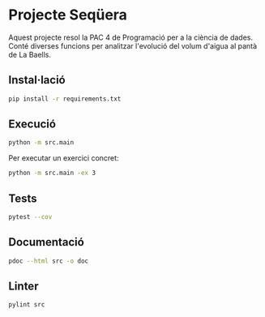 # Projecte Seqüera

Aquest projecte resol la PAC 4 de Programació per a la ciència de dades.
Conté diverses funcions per analitzar l'evolució del volum d'aigua al pantà de
La Baells.

## Instal·lació

```bash
pip install -r requirements.txt
```

## Execució

```bash
python -m src.main
```

Per executar un exercici concret:

```bash
python -m src.main -ex 3
```

## Tests

```bash
pytest --cov
```

## Documentació

```bash
pdoc --html src -o doc
```

## Linter

```bash
pylint src
```
